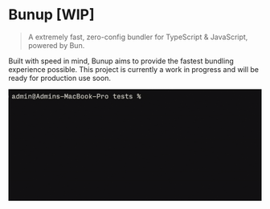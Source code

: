 # Bunup [WIP]

> A extremely fast, zero-config bundler for TypeScript & JavaScript, powered by Bun.

Built with speed in mind, Bunup aims to provide the fastest bundling experience possible. This project is currently a work in progress and will be ready for production use soon.

![demo](/demo.gif)

